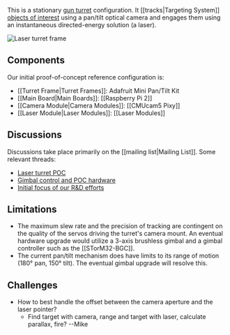 This is a stationary [gun turret](https://en.wikipedia.org/wiki/Gun_turret)
configuration. It [[tracks|Targeting System]] [objects of
interest](https://groups.google.com/forum/#!topic/conreality/zfCe8upi_t4)
using a pan/tilt optical camera and engages them using an instantaneous
directed-energy solution (a laser).

![Laser turret frame](https://cdn.shopify.com/s/files/1/1004/5324/products/1967-02_large.gif)

Components
----------

Our initial proof-of-concept reference configuration is:

* [[Turret Frame|Turret Frames]]: Adafruit Mini Pan/Tilt Kit
* [[Main Board|Main Boards]]: [[Raspberry Pi 2]]
* [[Camera Module|Camera Modules]]: [[CMUcam5 Pixy]]
* [[Laser Module|Laser Modules]]: [[Laser Modules]]

Discussions
-----------

Discussions take place primarily on the [[mailing list|Mailing List]].
Some relevant threads:

* [Laser turret POC](https://groups.google.com/forum/#!topic/conreality/Niw7hiMYxwc)
* [Gimbal control and POC hardware](https://groups.google.com/forum/#!topic/conreality/r3QpMyAFzEg)
* [Initial focus of our R&D efforts](https://groups.google.com/forum/#!topic/conreality/zfCe8upi_t4)

Limitations
-----------

* The maximum slew rate and the precision of tracking are contingent on the
  quality of the servos driving the turret's camera mount.
  An eventual hardware upgrade would utilize a 3-axis brushless gimbal and a
  gimbal controller such as the [[STorM32-BGC]].
* The current pan/tilt mechanism does have limits to its range of motion
  (180° pan, 150° tilt). The eventual gimbal upgrade will resolve this.

Challenges
----------

* How to best handle the offset between the camera aperture and the laser pointer?
  * Find target with camera, range and target with laser, calculate parallax, fire? --Mike
